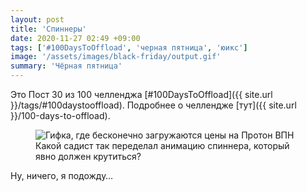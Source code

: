 ```yaml
---
layout: post
title: 'Спиннеры'
date: 2020-11-27 02:49 +09:00
tags: ['#100DaysToOffload', 'черная пятница', 'юикс']
image: '/assets/images/black-friday/output.gif'
summary: 'Чёрная пятница'
---
```


Это Пост 30 из 100 челленджа [#100DaysToOffload]({{ site.url }}/tags/#100daystooffload). Подробнее о челлендже [тут]({{ site.url }}/100-days-to-offload).

<figure>
  <img src="{{ site.url }}/assets/images/black-friday/output.gif" data-action="zoom" alt="Гифка, где бесконечно загружаются цены на Протон ВПН" >
  <figcaption>Какой садист так переделал анимацию спиннера, который явно должен крутиться?</figcaption>
</figure>

Ну, ничего, я подожду…
